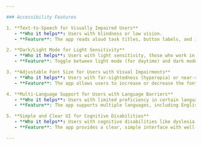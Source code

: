 ```yaml
---

### Accessibility Features

1. **Text-to-Speech for Visually Impaired Users**  
   - **Who it helps**: Users with blindness or low vision.  
   - **Feature**: The app reads aloud task titles, button labels, and input fields when hovered over, providing auditory feedback to help visually impaired users navigate and use the app.

2. **Dark/Light Mode for Light Sensitivity**  
   - **Who it helps**: Users with light sensitivity, those who work in dimly lit environments, or users who prefer dark mode for comfort.  
   - **Feature**: Toggle between light mode (for daytime) and dark mode (for nighttime) to reduce eye strain and enhance visual comfort.

3. **Adjustable Font Size for Users with Visual Impairments**  
   - **Who it helps**: Users with far-sightedness (hyperopia) or near-sightedness (myopia).  
   - **Feature**: The app allows users to increase or decrease the font size, improving readability for those with vision impairments.

4. **Multi-Language Support for Users with Language Barriers**  
   - **Who it helps**: Users with limited proficiency in certain languages or those in non-English-speaking regions.  
   - **Feature**: The app supports multiple languages, including English, Hindi, Chinese, Japanese, and Russian, allowing users to interact with the interface in their preferred language.

5. **Simple and Clear UI for Cognitive Disabilities**  
   - **Who it helps**: Users with cognitive disabilities like dyslexia, ADHD, or learning difficulties.  
   - **Feature**: The app provides a clear, simple interface with well-defined sections, minimizing distractions and making it easier to focus on tasks.

---
```

